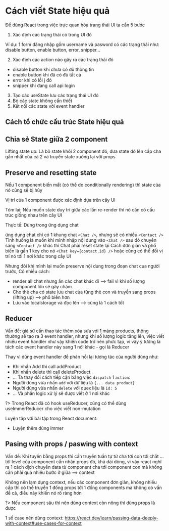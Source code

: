 # Cách viết State hiệu quả

Để dùng React trong việc trực quan hóa trạng thái UI ta cần 5 bước

1. Xác định các trạng thái có trong UI đó

Ví dụ: 1 form đăng nhập gồm username và pasword có các trạng thái như: disable button, enable button, error, snipper...

2. Xác định các action nào gây ra các trạng thái đó

- disable button khi chưa có đủ thông tin
- enable button khi đã có đủ tất cả
- error khi có lỗi j đó
- snipper khi đang call api login

3. Tạo các useState lưu các trạng thái UI đó
4. Bỏ các state không cần thiết
5. Kết nối các state với event handler

## Cách tổ chức cấu trúc State hiệu quả

## Chia sẻ State giữa 2 component

Lifting state up: Là bỏ state khỏi 2 component đó, đưa state đó lên cấp cha gần nhất của cả 2 và truyền state xuống lại với props

## Preserve and resetting state

Nếu 1 component biến mất (có thể do conditionally rendering) thì state của nó cũng sẽ bị hủy

Vị trí của 1 component được xác định dựa trên cây UI

Tóm lại: Nếu muốn state duy trì giữa các lần re-render thì nó cần có cấu trúc giống nhau trên cây UI

Thực tế: Dùng trong ứng dụng chat

ứng dụng chat chỉ có 1 khung chat `<Chat />`, nhưng sẽ có nhiều `<Contact />`
Tình huống là muốn khi mình nhập nội dung vào `<Chat />` sau đó chuyển sang `<Contact />` khác thì Chat phải reset state lại
Cách đơn giản và phổ biến là gắn 1 key cho nó `<Chat key={contact.id} />` hoặc cũng có thể đổi vị trí nó tới 1 nơi khác trong cây UI

Nhưng đôi khi mình lại muốn preserve nội dung trong đoạn chat cua người trước, Có nhiều cách:

- render all chat nhưng ẩn các chat khác đi --> fail vì khi số lượng component lớn sẽ gây chậm
- Cho thẻ cha có state lưu chat của từng thẻ con và truyền sang props (lifting up) --> phổ biến hơn
- Lưu vào localstorage và đọc lên --> cũng là 1 cách tốt

## Reducer

Vấn đề: giả sử cần thao tác thêm xóa sửa với 1 mảng products, thông thường sẽ tạo ra 3 event handler, nhưng khi số lượng logic tăng lên, việc viết nhiều event handler như vậy khiến code trở nên phức tạp, vì vậy ý tưởng là tách các event handler này sang 1 nới khác - gọi là Reducer

Thay vì dùng event handler để phản hồi lại tương tác của người dùng như:

- Khi nhấn Add thì call addProduct
- Khi nhấn delete thì call deleteProduct
- ...
  Ta thay đổi cách tiếp cận bằng việc `dispatch` 1 `action`:
- Người dùng vừa nhấn `add` với dữ liệu là `{... data product}`
- Người dùng vừa nhấn `delete` với duex liệu là `id: 5`
- ...
  Và phần logic xử lý sẽ được viết ở 1 nơi khác

?> Trong React đã có hook useReducer, cũng có thể dùng useImmerReducer cho việc viết non-mutation

Luyện tập với bài tập trong React document:

- Luyện thêm dùng immer

## Pasing with props / paswing with context

Vấn đề: Khi tuyền bằng props thì cần truyền tuần tự từ cha tới con tới chắt ... tới level của component cần nhận props đó, khá dài dòng, vì vậy react nghĩ ra 1 cách dịch chuyển data từ component cha tới component con mà không cần phải qua nhiều bước ở giữa ==> context

Không nên lạm dụng context, nếu các component đơn giản, không nhiều cấp thì có thể truyền 1 đống props tới 1 đống components mà không có vấn đề cả, điều này khiến nó rõ ràng hơn

?> Nếu component sâu thì nên dùng context còn nông thì dùng props là được

1 số case nên dùng context: https://react.dev/learn/passing-data-deeply-with-context#use-cases-for-context
